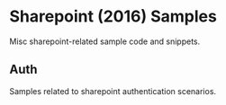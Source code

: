 # Sharepoint (2016) Samples

Misc sharepoint-related sample code and snippets.

## Auth

Samples related to sharepoint authentication scenarios.
